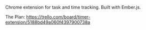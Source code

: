 Chrome extension for task and time tracking. Built with Ember.js.

The Plan: https://trello.com/board/timer-extension/5188bd49a060f4397900738a
